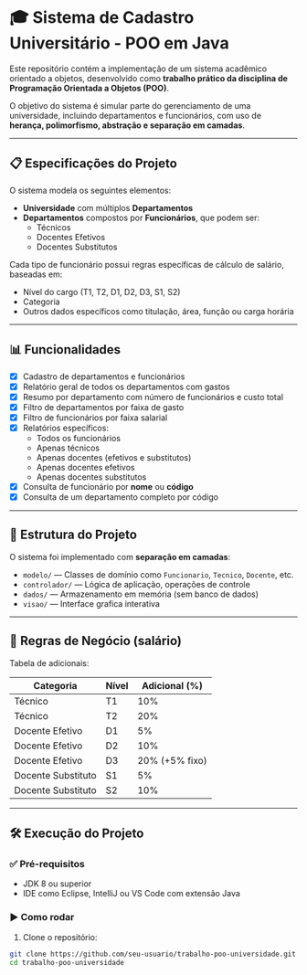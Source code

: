 # 🎓 Sistema de Cadastro Universitário - POO em Java

Este repositório contém a implementação de um sistema acadêmico orientado a objetos, desenvolvido como **trabalho prático da disciplina de Programação Orientada a Objetos (POO)**.

O objetivo do sistema é simular parte do gerenciamento de uma universidade, incluindo departamentos e funcionários, com uso de **herança, polimorfismo, abstração e separação em camadas**.

---

## 📋 Especificações do Projeto

O sistema modela os seguintes elementos:

- **Universidade** com múltiplos **Departamentos**
- **Departamentos** compostos por **Funcionários**, que podem ser:
  - Técnicos
  - Docentes Efetivos
  - Docentes Substitutos

Cada tipo de funcionário possui regras específicas de cálculo de salário, baseadas em:
- Nível do cargo (T1, T2, D1, D2, D3, S1, S2)
- Categoria
- Outros dados específicos como titulação, área, função ou carga horária

---

## 📊 Funcionalidades

- [x] Cadastro de departamentos e funcionários
- [x] Relatório geral de todos os departamentos com gastos
- [x] Resumo por departamento com número de funcionários e custo total
- [x] Filtro de departamentos por faixa de gasto
- [x] Filtro de funcionários por faixa salarial
- [x] Relatórios específicos:
  - Todos os funcionários
  - Apenas técnicos
  - Apenas docentes (efetivos e substitutos)
  - Apenas docentes efetivos
  - Apenas docentes substitutos
- [x] Consulta de funcionário por **nome** ou **código**
- [x] Consulta de um departamento completo por código

---

## 🧱 Estrutura do Projeto

O sistema foi implementado com **separação em camadas**:

- `modelo/` — Classes de domínio como `Funcionario`, `Tecnico`, `Docente`, etc.
- `controlador/` — Lógica de aplicação, operações de controle
- `dados/` — Armazenamento em memória (sem banco de dados)
- `visao/` — Interface grafica interativa

---

## 💼 Regras de Negócio (salário)

Tabela de adicionais:

| Categoria           | Nível | Adicional (%) |
|---------------------|--------|----------------|
| Técnico             | T1     | 10%            |
| Técnico             | T2     | 20%            |
| Docente Efetivo     | D1     | 5%             |
| Docente Efetivo     | D2     | 10%            |
| Docente Efetivo     | D3     | 20% (+5% fixo) |
| Docente Substituto  | S1     | 5%             |
| Docente Substituto  | S2     | 10%            |

---

## 🛠️ Execução do Projeto

### ✅ Pré-requisitos
- JDK 8 ou superior
- IDE como Eclipse, IntelliJ ou VS Code com extensão Java

### ▶️ Como rodar

1. Clone o repositório:
```bash
git clone https://github.com/seu-usuario/trabalho-poo-universidade.git
cd trabalho-poo-universidade

